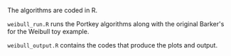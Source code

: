 The algorithms are coded in R.

`weibull_run.R` runs the Portkey algorithms along with the original Barker's for the Weibull toy example.

`weibull_output.R` contains the codes that produce the plots and output.